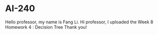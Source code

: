 # AI-240
Hello professor, my name is Fang Li.
Hi professor, I uploaded the Week 8 Homework 4 : Decision Tree Thank you!
